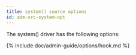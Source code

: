 ```yaml
---
title: system() source options
id: adm-src-system-opt
---
```


The system() driver has the following options:

{% include doc/admin-guide/options/hook.md %}
